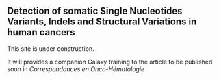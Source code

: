 ## Detection of somatic Single Nucleotides Variants, Indels and Structural Variations in human cancers

This site is under construction.

It will provides a companion Galaxy training to the article to be published soon in
_Correspondances en Onco-Hématologie_
